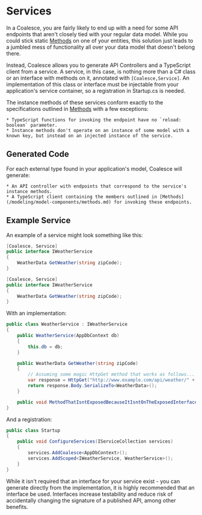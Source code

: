 
# Services

In a Coalesce, you are fairly likely to end up with a need for some API endpoints that aren't closely tied with your regular data model. While you could stick static [Methods](/modeling/model-components/methods.md) on one of your entities, this solution just leads to a jumbled mess of functionality all over your data model that doesn't belong there.

Instead, Coalesce allows you to generate API Controllers and a TypeScript client from a service. A service, in this case, is nothing more than a C# class or an interface with methods on it, annotated with `[Coalesce,Service]`. An implementation of this class or interface must be injectable from your application's service container, so a registration in Startup.cs is needed.

The instance methods of these services conform exactly to the specifications outlined in [Methods](/modeling/model-components/methods.md) with a few exceptions:

    * TypeScript functions for invoking the endpoint have no `reload: boolean` parameter.
    * Instance methods don't operate on an instance of some model with a known key, but instead on an injected instance of the service.

## Generated Code

For each external type found in your application's model, Coalesce will generate:

    * An API controller with endpoints that correspond to the service's instance methods.
    * A TypeScript client containing the members outlined in [Methods](/modeling/model-components/methods.md) for invoking these endpoints.


## Example Service

An example of a service might look something like this:

``` c#
[Coalesce, Service]
public interface IWeatherService
{
    WeatherData GetWeather(string zipCode);
}
```

``` c#
[Coalesce, Service]
public interface IWeatherService
{
    WeatherData GetWeather(string zipCode);
}
```

With an implementation:

``` c#
public class WeatherService : IWeatherService
{
    public WeatherService(AppDbContext db)
    {
        this.db = db;
    }

    public WeatherData GetWeather(string zipCode)
    {
        // Assuming some magic HttpGet method that works as follows...
        var response = HttpGet("http://www.example.com/api/weather/" + zipCode);
        return response.Body.SerializeTo<WeatherData>();
    }

    public void MethodThatIsntExposedBecauseItIsntOnTheExposedInterface() {  }
}
```

And a registration:

``` c#
public class Startup 
{
    public void ConfigureServices(IServiceCollection services)
    {
        services.AddCoalesce<AppDbContext>();
        services.AddScoped<IWeatherService, WeatherService>();
    }
}
```

While it isn't required that an interface for your service exist - you can generate directly from the implementation, it is highly recommended that an interface be used. Interfaces increase testability and reduce risk of accidentally changing the signature of a published API, among other benefits.